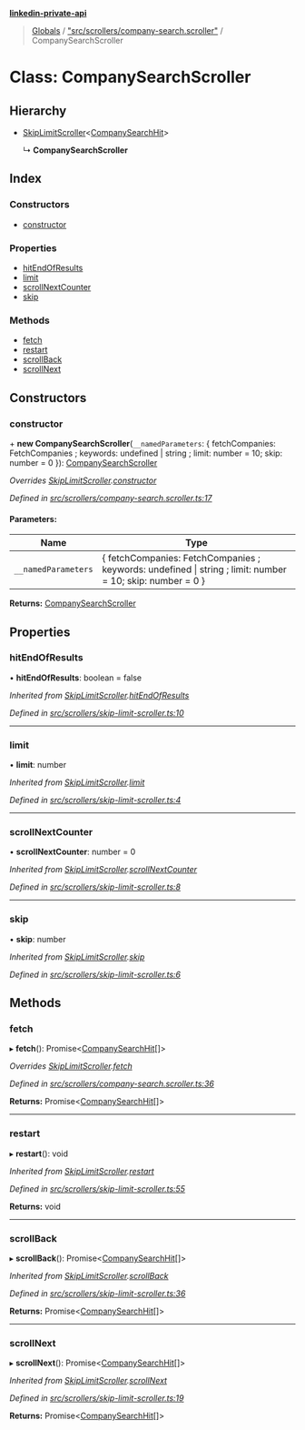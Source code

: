 **[linkedin-private-api](../README.md)**

> [Globals](../globals.md) / ["src/scrollers/company-search.scroller"](../modules/_src_scrollers_company_search_scroller_.md) / CompanySearchScroller

# Class: CompanySearchScroller

## Hierarchy

* [SkipLimitScroller](_src_scrollers_skip_limit_scroller_.skiplimitscroller.md)<[CompanySearchHit](../interfaces/_src_entities_company_search_hit_entity_.companysearchhit.md)\>

  ↳ **CompanySearchScroller**

## Index

### Constructors

* [constructor](_src_scrollers_company_search_scroller_.companysearchscroller.md#constructor)

### Properties

* [hitEndOfResults](_src_scrollers_company_search_scroller_.companysearchscroller.md#hitendofresults)
* [limit](_src_scrollers_company_search_scroller_.companysearchscroller.md#limit)
* [scrollNextCounter](_src_scrollers_company_search_scroller_.companysearchscroller.md#scrollnextcounter)
* [skip](_src_scrollers_company_search_scroller_.companysearchscroller.md#skip)

### Methods

* [fetch](_src_scrollers_company_search_scroller_.companysearchscroller.md#fetch)
* [restart](_src_scrollers_company_search_scroller_.companysearchscroller.md#restart)
* [scrollBack](_src_scrollers_company_search_scroller_.companysearchscroller.md#scrollback)
* [scrollNext](_src_scrollers_company_search_scroller_.companysearchscroller.md#scrollnext)

## Constructors

### constructor

\+ **new CompanySearchScroller**(`__namedParameters`: { fetchCompanies: FetchCompanies ; keywords: undefined \| string ; limit: number = 10; skip: number = 0 }): [CompanySearchScroller](_src_scrollers_company_search_scroller_.companysearchscroller.md)

*Overrides [SkipLimitScroller](_src_scrollers_skip_limit_scroller_.skiplimitscroller.md).[constructor](_src_scrollers_skip_limit_scroller_.skiplimitscroller.md#constructor)*

*Defined in [src/scrollers/company-search.scroller.ts:17](https://github.com/brunohafonso95/linkedin-private-api/blob/466124d/src/scrollers/company-search.scroller.ts#L17)*

#### Parameters:

Name | Type |
------ | ------ |
`__namedParameters` | { fetchCompanies: FetchCompanies ; keywords: undefined \| string ; limit: number = 10; skip: number = 0 } |

**Returns:** [CompanySearchScroller](_src_scrollers_company_search_scroller_.companysearchscroller.md)

## Properties

### hitEndOfResults

•  **hitEndOfResults**: boolean = false

*Inherited from [SkipLimitScroller](_src_scrollers_skip_limit_scroller_.skiplimitscroller.md).[hitEndOfResults](_src_scrollers_skip_limit_scroller_.skiplimitscroller.md#hitendofresults)*

*Defined in [src/scrollers/skip-limit-scroller.ts:10](https://github.com/brunohafonso95/linkedin-private-api/blob/466124d/src/scrollers/skip-limit-scroller.ts#L10)*

___

### limit

•  **limit**: number

*Inherited from [SkipLimitScroller](_src_scrollers_skip_limit_scroller_.skiplimitscroller.md).[limit](_src_scrollers_skip_limit_scroller_.skiplimitscroller.md#limit)*

*Defined in [src/scrollers/skip-limit-scroller.ts:4](https://github.com/brunohafonso95/linkedin-private-api/blob/466124d/src/scrollers/skip-limit-scroller.ts#L4)*

___

### scrollNextCounter

•  **scrollNextCounter**: number = 0

*Inherited from [SkipLimitScroller](_src_scrollers_skip_limit_scroller_.skiplimitscroller.md).[scrollNextCounter](_src_scrollers_skip_limit_scroller_.skiplimitscroller.md#scrollnextcounter)*

*Defined in [src/scrollers/skip-limit-scroller.ts:8](https://github.com/brunohafonso95/linkedin-private-api/blob/466124d/src/scrollers/skip-limit-scroller.ts#L8)*

___

### skip

•  **skip**: number

*Inherited from [SkipLimitScroller](_src_scrollers_skip_limit_scroller_.skiplimitscroller.md).[skip](_src_scrollers_skip_limit_scroller_.skiplimitscroller.md#skip)*

*Defined in [src/scrollers/skip-limit-scroller.ts:6](https://github.com/brunohafonso95/linkedin-private-api/blob/466124d/src/scrollers/skip-limit-scroller.ts#L6)*

## Methods

### fetch

▸ **fetch**(): Promise<[CompanySearchHit](../interfaces/_src_entities_company_search_hit_entity_.companysearchhit.md)[]\>

*Overrides [SkipLimitScroller](_src_scrollers_skip_limit_scroller_.skiplimitscroller.md).[fetch](_src_scrollers_skip_limit_scroller_.skiplimitscroller.md#fetch)*

*Defined in [src/scrollers/company-search.scroller.ts:36](https://github.com/brunohafonso95/linkedin-private-api/blob/466124d/src/scrollers/company-search.scroller.ts#L36)*

**Returns:** Promise<[CompanySearchHit](../interfaces/_src_entities_company_search_hit_entity_.companysearchhit.md)[]\>

___

### restart

▸ **restart**(): void

*Inherited from [SkipLimitScroller](_src_scrollers_skip_limit_scroller_.skiplimitscroller.md).[restart](_src_scrollers_skip_limit_scroller_.skiplimitscroller.md#restart)*

*Defined in [src/scrollers/skip-limit-scroller.ts:55](https://github.com/brunohafonso95/linkedin-private-api/blob/466124d/src/scrollers/skip-limit-scroller.ts#L55)*

**Returns:** void

___

### scrollBack

▸ **scrollBack**(): Promise<[CompanySearchHit](../interfaces/_src_entities_company_search_hit_entity_.companysearchhit.md)[]\>

*Inherited from [SkipLimitScroller](_src_scrollers_skip_limit_scroller_.skiplimitscroller.md).[scrollBack](_src_scrollers_skip_limit_scroller_.skiplimitscroller.md#scrollback)*

*Defined in [src/scrollers/skip-limit-scroller.ts:36](https://github.com/brunohafonso95/linkedin-private-api/blob/466124d/src/scrollers/skip-limit-scroller.ts#L36)*

**Returns:** Promise<[CompanySearchHit](../interfaces/_src_entities_company_search_hit_entity_.companysearchhit.md)[]\>

___

### scrollNext

▸ **scrollNext**(): Promise<[CompanySearchHit](../interfaces/_src_entities_company_search_hit_entity_.companysearchhit.md)[]\>

*Inherited from [SkipLimitScroller](_src_scrollers_skip_limit_scroller_.skiplimitscroller.md).[scrollNext](_src_scrollers_skip_limit_scroller_.skiplimitscroller.md#scrollnext)*

*Defined in [src/scrollers/skip-limit-scroller.ts:19](https://github.com/brunohafonso95/linkedin-private-api/blob/466124d/src/scrollers/skip-limit-scroller.ts#L19)*

**Returns:** Promise<[CompanySearchHit](../interfaces/_src_entities_company_search_hit_entity_.companysearchhit.md)[]\>
